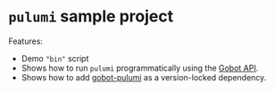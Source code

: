 # `pulumi` sample project

Features:

- Demo `"bin"` script
- Shows how to run `pulumi` programmatically using the [Gobot API](https://github.com/benallfree/gobot/tree/v1.0.0-alpha.28/docs/readme.md).
- Shows how to add [gobot-pulumi](https://www.npmjs.com/package/gobot-pulumi) as a version-locked dependency.
